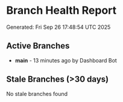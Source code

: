 # Branch Health Report
Generated: Fri Sep 26 17:48:54 UTC 2025

## Active Branches
- **main** - 13 minutes ago by Dashboard Bot

## Stale Branches (>30 days)
No stale branches found
